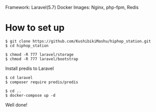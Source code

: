 Framework: Laravel(5.7)
Docker Images: Nginx, php-fpm, Redis

# How to set up

```
$ git clone https://github.com/KushibikiMashu/hiphop_station.git
$ cd hiphop_station

$ chmod -R 777 laravel/storage
$ chmod -R 777 laravel/bootstrap
```

Install predis to Laravel
```
$ cd laravel
$ composer require predis/predis
```

```
$ cd ..
$ docker-compose up -d
```

Well done!
